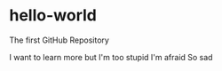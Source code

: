 # hello-world
The first GitHub Repository

I want to learn more but I'm too stupid
I'm afraid 
So sad
